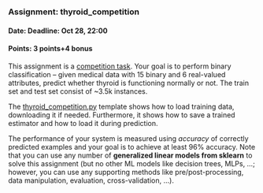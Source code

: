 ### Assignment: thyroid_competition
#### Date: Deadline: Oct 28, 22:00
#### Points: 3 points+4 bonus

This assignment is a [competition task](https://ufal.mff.cuni.cz/courses/npfl129/2425-winter#competitions). Your goal
is to perform binary classification – given medical data with 15 binary and
6 real-valued attributes, predict whether thyroid is functioning normally or not.
The train set and test set consist of ~3.5k instances.

The [thyroid_competition.py](https://github.com/ufal/npfl129/tree/master/labs/03/thyroid_competition.py)
template shows how to load training data, downloading it if needed.
Furthermore, it shows how to save a trained estimator and how to load it during
prediction.

The performance of your system is measured using _accuracy_ of correctly
predicted examples and your goal is to achieve at least 96% accuracy.
Note that you can use any number of **generalized linear models from sklearn**
to solve this assignment (but no other ML models like decision trees, MLPs, …;
however, you can use any supporting methods like pre/post-processing, data
manipulation, evaluation, cross-validation, …).
